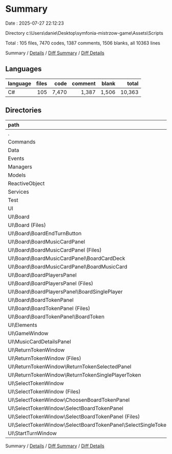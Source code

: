 # Summary

Date : 2025-07-27 22:12:23

Directory c:\\Users\\danie\\Desktop\\symfonia-mistrzow-game\\Assets\\Scripts

Total : 105 files,  7470 codes, 1387 comments, 1506 blanks, all 10363 lines

Summary / [Details](details.md) / [Diff Summary](diff.md) / [Diff Details](diff-details.md)

## Languages
| language | files | code | comment | blank | total |
| :--- | ---: | ---: | ---: | ---: | ---: |
| C# | 105 | 7,470 | 1,387 | 1,506 | 10,363 |

## Directories
| path | files | code | comment | blank | total |
| :--- | ---: | ---: | ---: | ---: | ---: |
| . | 105 | 7,470 | 1,387 | 1,506 | 10,363 |
| Commands | 9 | 1,102 | 835 | 248 | 2,185 |
| Data | 6 | 222 | 9 | 28 | 259 |
| Events | 4 | 482 | 279 | 101 | 862 |
| Managers | 1 | 48 | 12 | 12 | 72 |
| Models | 11 | 1,237 | 29 | 252 | 1,518 |
| ReactiveObject | 3 | 175 | 41 | 29 | 245 |
| Services | 2 | 202 | 9 | 48 | 259 |
| Test | 1 | 34 | 0 | 5 | 39 |
| UI | 68 | 3,968 | 173 | 783 | 4,924 |
| UI\\Board | 33 | 1,565 | 62 | 338 | 1,965 |
| UI\\Board (Files) | 3 | 92 | 1 | 15 | 108 |
| UI\\Board\\BoardEndTurnButton | 3 | 108 | 0 | 25 | 133 |
| UI\\Board\\BoardMusicCardPanel | 13 | 631 | 44 | 138 | 813 |
| UI\\Board\\BoardMusicCardPanel (Files) | 3 | 136 | 7 | 32 | 175 |
| UI\\Board\\BoardMusicCardPanel\\BoardCardDeck | 4 | 45 | 0 | 11 | 56 |
| UI\\Board\\BoardMusicCardPanel\\BoardMusicCard | 6 | 450 | 37 | 95 | 582 |
| UI\\Board\\BoardPlayersPanel | 6 | 214 | 0 | 42 | 256 |
| UI\\Board\\BoardPlayersPanel (Files) | 3 | 87 | 0 | 19 | 106 |
| UI\\Board\\BoardPlayersPanel\\BoardSinglePlayer | 3 | 127 | 0 | 23 | 150 |
| UI\\Board\\BoardTokenPanel | 8 | 520 | 17 | 118 | 655 |
| UI\\Board\\BoardTokenPanel (Files) | 3 | 83 | 0 | 16 | 99 |
| UI\\Board\\BoardTokenPanel\\BoardToken | 5 | 437 | 17 | 102 | 556 |
| UI\\Elements | 1 | 20 | 0 | 3 | 23 |
| UI\\GameWindow | 3 | 97 | 4 | 16 | 117 |
| UI\\MusicCardDetailsPanel | 6 | 684 | 99 | 152 | 935 |
| UI\\ReturnTokenWindow | 9 | 610 | 0 | 98 | 708 |
| UI\\ReturnTokenWindow (Files) | 3 | 140 | 0 | 20 | 160 |
| UI\\ReturnTokenWindow\\ReturnTokenSelectedPanel | 3 | 281 | 0 | 46 | 327 |
| UI\\ReturnTokenWindow\\ReturnTokenSinglePlayerToken | 3 | 189 | 0 | 32 | 221 |
| UI\\SelectTokenWindow | 13 | 859 | 8 | 152 | 1,019 |
| UI\\SelectTokenWindow (Files) | 3 | 190 | 1 | 37 | 228 |
| UI\\SelectTokenWindow\\ChoosenBoardTokenPanel | 4 | 306 | 0 | 51 | 357 |
| UI\\SelectTokenWindow\\SelectBoardTokenPanel | 6 | 363 | 7 | 64 | 434 |
| UI\\SelectTokenWindow\\SelectBoardTokenPanel (Files) | 3 | 118 | 0 | 24 | 142 |
| UI\\SelectTokenWindow\\SelectBoardTokenPanel\\SelectSingleToken | 3 | 245 | 7 | 40 | 292 |
| UI\\StartTurnWindow | 3 | 133 | 0 | 24 | 157 |

Summary / [Details](details.md) / [Diff Summary](diff.md) / [Diff Details](diff-details.md)
